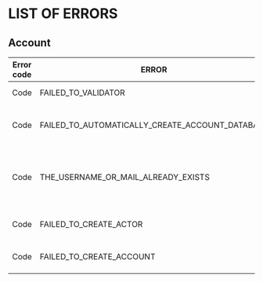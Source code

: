 # LIST OF ERRORS

## Account
| Error code | ERROR                                           | Description (en)                          |
|------------|-------------------------------------------------|-------------------------------------------|
| Code       | FAILED_TO_VALIDATOR                             | Verification failure.                     |
| Code       | FAILED_TO_AUTOMATICALLY_CREATE_ACCOUNT_DATABASE | Cannot create accounts data table.        |
| Code       | THE_USERNAME_OR_MAIL_ALREADY_EXISTS             | The account name or email already exists. |
| Code       | FAILED_TO_CREATE_ACTOR                          | Failed to create actor.                   |
| Code       | FAILED_TO_CREATE_ACCOUNT                        | Failed to create an account.              |